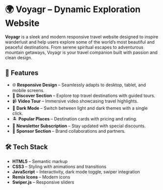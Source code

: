 # 🌍 Voyagr – Dynamic Exploration Website

**Voyagr** is a sleek and modern responsive travel website designed to inspire wanderlust and help users explore some of the world’s most beautiful and peaceful destinations. From serene spiritual escapes to adventurous mountain getaways, Voyagr is your travel companion built with passion and clean design.

## 🚀 Features

- 🌐 **Responsive Design** – Seamlessly adapts to desktop, tablet, and mobile screens.
- 🌄 **Discover Section** – Explore top travel destinations with guided tours.
- 📹 **Video Tour** – Immersive video showcasing travel highlights.
- 🌙 **Dark Mode** – Switch between light and dark themes with a single click.
- 🏝️ **Popular Places** – Destination cards with pricing and rating.
- 📩 **Newsletter Subscription** – Stay updated with special discounts.
- 🤝 **Sponsor Section** – Brand collaborations and partners.

## 🛠️ Tech Stack

- **HTML5** – Semantic markup
- **CSS3** – Styling with animations and transitions
- **JavaScript** – Interactivity, dark mode toggle, swiper integration
- **Remix Icons** – Modern icons
- **Swiper.js** – Responsive sliders




